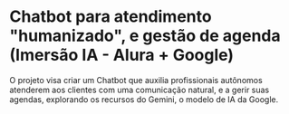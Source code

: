 # Chatbot para atendimento "humanizado", e gestão de agenda (Imersão IA - Alura + Google)
O projeto visa criar um Chatbot que auxilia profissionais autônomos atenderem aos clientes com uma comunicação natural, e a gerir suas agendas, explorando os recursos do Gemini, o modelo de IA da Google.
